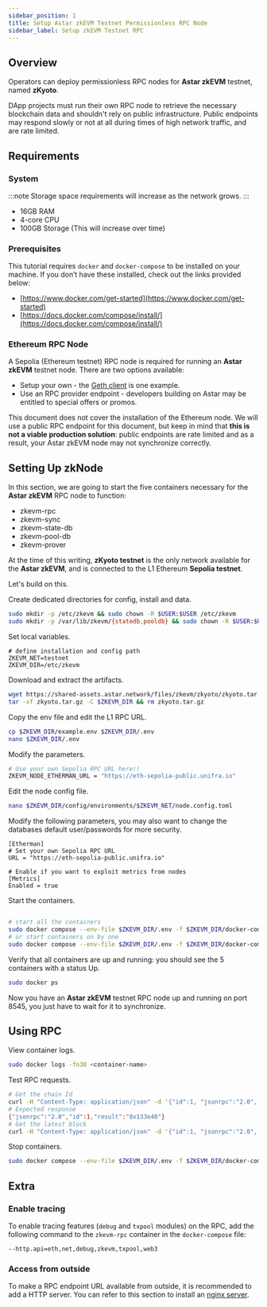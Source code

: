 ```yaml
---
sidebar_position: 1
title: Setup Astar zkEVM Testnet Permissionless RPC Node
sidebar_label: Setup zkEVM Testnet RPC
---
```


## Overview

Operators can deploy permissionless RPC nodes for **Astar zkEVM** testnet, named **zKyoto**.

DApp projects must run their own RPC node to retrieve the necessary blockchain data and shouldn't rely on public infrastructure. Public endpoints may respond slowly or not at all during times of high network traffic, and are rate limited.

## Requirements

### System

:::note
Storage space requirements will increase as the network grows.
:::

- 16GB RAM
- 4-core CPU
- 100GB Storage (This will increase over time)

### Prerequisites

This tutorial requires `docker` and `docker-compose` to be installed on your machine. If you don’t have these installed, check out the links provided below:

- [https://www.docker.com/get-started](https://www.docker.com/get-started)
- [https://docs.docker.com/compose/install/](https://docs.docker.com/compose/install/)

### Ethereum RPC Node

A Sepolia (Ethereum testnet) RPC node is required for running an **Astar zkEVM** testnet node.
There are two options available:

- Setup your own - the [Geth client](https://geth.ethereum.org/docs/getting-started/installing-geth) is one example.
- Use an RPC provider endpoint - developers building on Astar may be entitled to special offers or promos.

This document does not cover the installation of the Ethereum node. We will use a public RPC endpoint for this document, but keep in mind that **this is not a viable production solution**: public endpoints are rate limited and as a result, your Astar zkEVM node may not synchronize correctly.

## Setting Up zkNode

In this section, we are going to start the five containers necessary for the **Astar zkEVM** RPC node to function:

- zkevm-rpc
- zkevm-sync
- zkevm-state-db
- zkevm-pool-db
- zkevm-prover

At the time of this writing, **zKyoto testnet** is the only network available for the **Astar zkEVM**, and is connected to the L1 Ethereum **Sepolia testnet**.

Let's build on this.

Create dedicated directories for config, install and data.

```bash
sudo mkdir -p /etc/zkevm && sudo chown -R $USER:$USER /etc/zkevm
sudo mkdir -p /var/lib/zkevm/{statedb,pooldb} && sudo chown -R $USER:$USER /var/lib/zkevm/
```

Set local variables.

```
# define installation and config path
ZKEVM_NET=testnet
ZKEVM_DIR=/etc/zkevm
```

Download and extract the artifacts.

```bash
wget https://shared-assets.astar.network/files/zkevm/zkyoto/zkyoto.tar.gz
tar -xf zkyoto.tar.gz -C $ZKEVM_DIR && rm zkyoto.tar.gz
```

Copy the env file and edit the L1 RPC URL.

```bash
cp $ZKEVM_DIR/example.env $ZKEVM_DIR/.env
nano $ZKEVM_DIR/.env
```

Modify the parameters.

```bash
# Use your own Sepolia RPC URL here!!
ZKEVM_NODE_ETHERMAN_URL = "https://eth-sepolia-public.unifra.io"
```

Edit the node config file.

```bash
nano $ZKEVM_DIR/config/environments/$ZKEVM_NET/node.config.toml
```

Modify the following parameters, you may also want to change the databases default user/passwords for more security.

```
[Etherman]
# Set your own Sepolia RPC URL
URL = "https://eth-sepolia-public.unifra.io"

# Enable if you want to exploit metrics from nodes
[Metrics]
Enabled = true
```

Start the containers.

```bash

# start all the containers
sudo docker compose --env-file $ZKEVM_DIR/.env -f $ZKEVM_DIR/docker-compose.yml up -d
# or start containers on by one
sudo docker compose --env-file $ZKEVM_DIR/.env -f $ZKEVM_DIR/docker-compose.yml up -d <container-name>
```

Verify that all containers are up and running: you should see the 5 containers with a status Up.

```bash
sudo docker ps
```

Now you have an **Astar zkEVM** testnet RPC node up and running on port 8545, you just have to wait for it to synchronize.

## Using RPC

View container logs.

```bash
sudo docker logs -fn30 <container-name>
```

Test RPC requests.

```bash
# Get the chain Id
curl -H "Content-Type: application/json" -d '{"id":1, "jsonrpc":"2.0", "method": "eth_chainId", "params": []}' http://localhost:8545
# Expected response
{"jsonrpc":"2.0","id":1,"result":"0x133e40"}
# Get the latest block
curl -H "Content-Type: application/json" -d '{"id":1, "jsonrpc":"2.0", "method": "eth_getBlockByNumber", "params": ["latest", false]}' http://localhost:8545
```

Stop containers.

```bash
sudo docker compose --env-file $ZKEVM_DIR/.env -f $ZKEVM_DIR/docker-compose.yml down
```

## Extra

### Enable tracing

To enable tracing features (`debug` and `txpool` modules) on the RPC, add the following command to the `zkevm-rpc` container in the `docker-compose` file:

```
--http.api=eth,net,debug,zkevm,txpool,web3
```

### Access from outside

To make a RPC endpoint URL available from outside, it is recommended to add a HTTP server.
You can refer to this section to install an [nginx server](/docs/build/nodes/archive-node/nginx).
